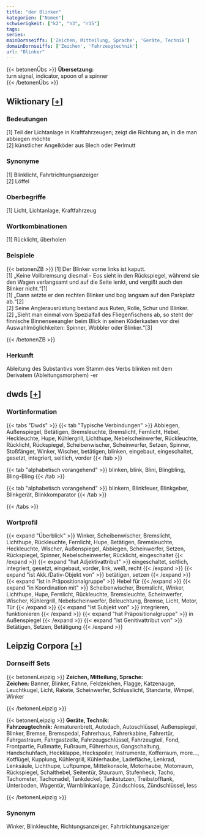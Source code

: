 ```yaml
---
title: "der Blinker"
kategorien: ["Nomen"]
schwierigkeit: ["k2", "h3", "r15"]
tags:
series:
mainDornseiffs: ['Zeichen, Mitteilung, Sprache', 'Geräte, Technik']
domainDornseiffs: ['Zeichen', 'Fahrzeugtechnik']
url: "Blinker"
---
```


{{< betonenÜbs >}}
**Übersetzung:**  
turn signal, indicator, spoon of a spinner  
{{< /betonenÜbs >}}

## Wiktionary [[+](https://de.wiktionary.org/wiki/Blinker)]

### Bedeutungen
[1] Teil der Lichtanlage in Kraftfahrzeugen; zeigt die Richtung an, in die man abbiegen möchte  
[2] künstlicher Angelköder aus Blech oder Perlmutt  

### Synonyme
[1] Blinklicht, Fahrtrichtungsanzeiger  
[2] Löffel  

### Oberbegriffe
[1] Licht, Lichtanlage, Kraftfahrzeug  

### Wortkombinationen
[1] Rücklicht, überholen  

### Beispiele
{{< betonenZB >}}
[1] Der Blinker vorne links ist kaputt.  
[1] „Keine Vollbremsung diesmal - Eos sieht in den Rückspiegel, während sie den Wagen verlangsamt und auf die Seite lenkt, und vergißt auch den Blinker nicht.“[1]  
[1] „Dann setzte er den rechten Blinker und bog langsam auf den Parkplatz ab.“[2]  
[2] Seine Anglerausrüstung bestand aus Ruten, Rolle, Schur und Blinker.  
[2] „Sieht man einmal vom Spezialfall des Fliegenfischens ab, so steht der finnische Binnenseeangler beim Blick in seinen Köderkasten vor drei Auswahlmöglichkeiten: Spinner, Wobbler oder Blinker.“[3]  

{{< /betonenZB >}}
### Herkunft
Ableitung des Substantivs vom Stamm des Verbs blinken mit dem Derivatem (Ableitungsmorphem) -er  



## dwds [[+](https://www.dwds.de/wb/Blinker)]

### Wortinformation
{{< tabs "Dwds" >}}
{{< tab "Typische Verbindungen" >}}
Abbiegen, Außenspiegel, Betätigen, Bremsleuchte, Bremslicht, Fernlicht, Hebel, Heckleuchte, Hupe, Kühlergrill, Lichthupe, Nebelscheinwerfer, Rückleuchte, Rücklicht, Rückspiegel, Scheibenwischer, Scheinwerfer, Setzen, Spinner, Stoßfänger, Winker, Wischer, betätigen, blinken, eingebaut, eingeschaltet, gesetzt, integriert, seitlich, vorder
{{< /tab >}}

{{< tab "alphabetisch vorangehend" >}}
blinken, blink, Blini, Blingbling, Bling-Bling
{{< /tab >}}

{{< tab "alphabetisch vorangehend" >}}
blinkern, Blinkfeuer, Blinkgeber, Blinkgerät, Blinkkomparator
{{< /tab >}}

{{< /tabs >}}

### Wortprofil
{{< expand "Überblick" >}} Winker, Scheibenwischer, Bremslicht, Lichthupe, Rückleuchte, Fernlicht, Hupe, Betätigen, Bremsleuchte, Heckleuchte, Wischer, Außenspiegel, Abbiegen, Scheinwerfer, Setzen, Rückspiegel, Spinner, Nebelscheinwerfer, Rücklicht, eingeschaltet {{< /expand >}}
{{< expand "hat Adjektivattribut" >}} eingeschaltet, seitlich, integriert, gesetzt, eingebaut, vorder, link, weiß, recht {{< /expand >}}
{{< expand "ist Akk./Dativ-Objekt von" >}} betätigen, setzen {{< /expand >}}
{{< expand "ist in Präpositionalgruppe" >}} Hebel für {{< /expand >}}
{{< expand "in Koordination mit" >}} Scheibenwischer, Bremslicht, Winker, Lichthupe, Hupe, Fernlicht, Rückleuchte, Bremsleuchte, Scheinwerfer, Wischer, Kühlergrill, Nebelscheinwerfer, Beleuchtung, Bremse, Licht, Motor, Tür {{< /expand >}}
{{< expand "ist Subjekt von" >}} integrieren, funktionieren {{< /expand >}}
{{< expand "hat Präpositionalgruppe" >}} in Außenspiegel {{< /expand >}}
{{< expand "ist Genitivattribut von" >}} Betätigen, Setzen, Betätigung {{< /expand >}}

## Leipzig Corpora [[+](https://corpora.uni-leipzig.de/en/res?word=Blinker&corpusId=deu_newscrawl-public_2018)]

### Dornseiff Sets
{{< betonenLeipzig >}}
**Zeichen, Mitteilung, Sprache:**  
**Zeichen:** Banner, Blinker, Fahne, Feldzeichen, Flagge, Katzenauge, Leuchtkugel, Licht, Rakete, Scheinwerfer, Schlusslicht, Standarte, Wimpel, Winker  

{{< /betonenLeipzig >}}


{{< betonenLeipzig >}}
**Geräte, Technik:**  
**Fahrzeugtechnik:** Armaturenbrett, Autodach, Autoschlüssel, Außenspiegel, Blinker, Bremse, Bremspedal, Fahrerhaus, Fahrerkabine, Fahrertür, Fahrgastraum, Fahrgastzelle, Fahrzeugschlüssel, Fahrzeugteil, Fond, Frontpartie, Fußmatte, Fußraum, Führerhaus, Gangschaltung, Handschuhfach, Heckklappe, Heckspoiler, Instrumente, Kofferraum, more..., Kotflügel, Kupplung, Kühlergrill, Kühlerhaube, Ladefläche, Lenkrad, Lenksäule, Lichthupe, Luftpumpe, Mittelkonsole, Motorhaube, Motorraum, Rückspiegel, Schalthebel, Seitentür, Stauraum, Stufenheck, Tacho, Tachometer, Tachonadel, Tankdeckel, Tankstutzen, Treibstofftank, Unterboden, Wagentür, Warnblinkanlage, Zündschloss, Zündschlüssel, less  

{{< /betonenLeipzig >}}

### Synonym
Winker, Blinkleuchte, Richtungsanzeiger, Fahrtrichtungsanzeiger

